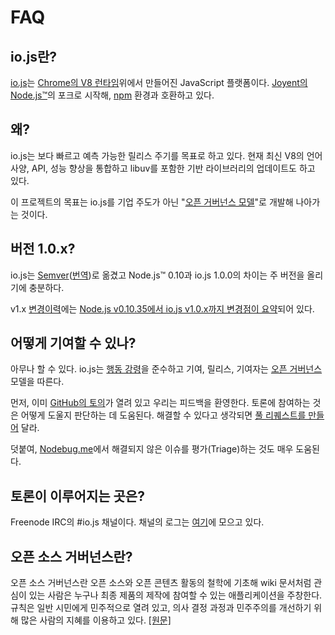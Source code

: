 # FAQ

## io.js란?

[io.js](https://github.com/iojs/io.js)는 [Chrome의 V8 런타임](http://code.google.com/p/v8/)위에서 만들어진 JavaScript 플랫폼이다. [Joyent의 Node.js™](https://nodejs.org/)의 포크로 시작해, [npm](https://www.npmjs.org/) 환경과 호환하고 있다.

## 왜?

io.js는 보다 빠르고 예측 가능한 릴리스 주기를 목표로 하고 있다. 현재 최신 V8의 언어사양, API, 성능 향상을 통합하고 libuv를 포함한 기반 라이브러리의 업데이트도 하고 있다.

이 프로젝트의 목표는 io.js를 기업 주도가 아닌 "[오픈 거버넌스 모델](https://github.com/iojs/io.js/blob/v1.x/GOVERNANCE.md#readme)"로 개발해 나아가는 것이다.

## 버전 1.0.x?

io.js는 [Semver](http://semver.org/)([번역](http://hatemogi.com/semver/))로 옮겼고 Node.js™ 0.10과 io.js 1.0.0의 차이는 주 버전을 올리기에 충분하다.

v1.x [변경이력](https://github.com/iojs/io.js/blob/v1.x/CHANGELOG.md)에는 [Node.js v0.10.35에서 io.js v1.0.x까지 변경점이 요약](https://github.com/iojs/io.js/blob/v1.x/CHANGELOG.md#summary-of-changes-from-nodejs-v01035-to-iojs-v100)되어 있다.

## 어떻게 기여할 수 있나?

아무나 할 수 있다. io.js는 [행동 강령](https://github.com/iojs/io.js/blob/v1.x/CONTRIBUTING.md#code-of-conduct)을 준수하고 기여, 릴리스, 기여자는 [오픈 거버넌스](https://github.com/iojs/io.js/blob/v1.x/GOVERNANCE.md#readme) 모델을 따른다.

먼저, 이미 [GitHub의 토의](https://github.com/iojs/io.js/issues)가 열려 있고 우리는 피드백을 환영한다.
토론에 참여하는 것은 어떻게 도울지 판단하는 데 도움된다. 해결할 수 있다고 생각되면 [풀 리퀘스트를 만들어](https://github.com/iojs/io.js/blob/v1.x/CONTRIBUTING.md#code-contributions) 달라.

덧붙여, [Nodebug.me](http://nodebug.me/)에서 해결되지 않은 이슈를 평가(Triage)하는 것도 매우 도움된다.

## 토론이 이루어지는 곳은?

Freenode IRC의 #io.js 채널이다. 채널의 로그는 [여기](http://logs.libuv.org/io.js/latest)에 모으고 있다.

## 오픈 소스 거버넌스란?

오픈 소스 거버넌스란 오픈 소스와 오픈 콘텐츠 활동의 철학에 기초해 wiki 문서처럼 관심이 있는 사람은 누구나 최종 제품의 제작에 참여할 수 있는 애플리케이션을 주창한다. 규칙은 일반 시민에게 민주적으로 열려 있고, 의사 결정 과정과 민주주의를 개선하기 위해 많은 사람의 지혜를 이용하고 있다. [[원문]](https://en.wikipedia.org/wiki/Open-source_governance)
